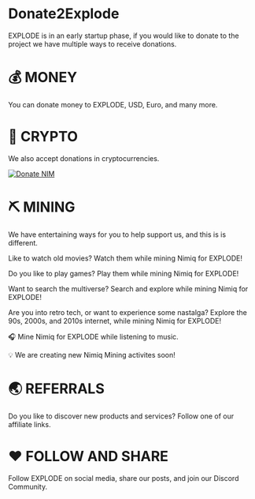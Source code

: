 # Donate2Explode
EXPLODE is in an early startup phase, if you would like to donate to the project we have multiple ways to receive donations.

# 💰 MONEY
You can donate money to EXPLODE, USD, Euro, and many more.

# 👛 CRYPTO 
We also accept donations in cryptocurrencies.

[![Donate NIM](https://www.nimiq.com/accept-donations/img/donationBtnImg/orange-small.svg)](https://wallet.nimiq.com/nimiq:NQ64X4S4RL324A246LLCRUHDAHFVG3Y2T8TT)

# ⛏️ MINING
We have entertaining ways for you to help support us, and this is is different. 

Like to watch old movies? Watch them while mining Nimiq for EXPLODE! 

Do you like to play games? Play them while mining Nimiq for EXPLODE! 

Want to search the multiverse? Search and explore while mining Nimiq for EXPLODE! 

Are you into retro tech, or want to experience some nastalga? Explore the 90s, 2000s, and 2010s internet, while mining Nimiq for EXPLODE!

🎧 Mine Nimiq for EXPLODE while listening to music.

💡 We are creating new Nimiq Mining activites soon!

# 🌏 REFERRALS 
Do you like to discover new products and services? Follow one of our affiliate links.

# ❤️ FOLLOW AND SHARE 
Follow EXPLODE on social media, share our posts, and join our Discord Community.
